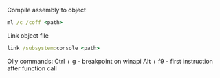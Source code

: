 Compile assembly to object
```cmd
ml /c /coff <path>
```

Link object file
```cmd
link /subsystem:console <path>
```

Olly commands:
Ctrl + g - breakpoint on winapi
Alt + f9 - first instruction after function call